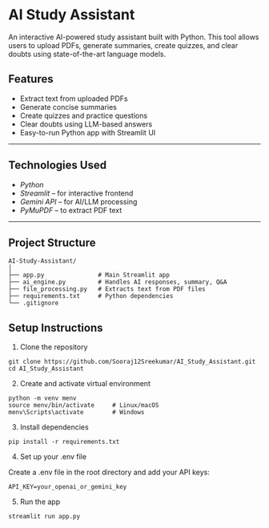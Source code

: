 # AI Study Assistant 

An interactive AI-powered study assistant built with Python. This tool allows users to upload PDFs, generate summaries, create quizzes, and clear doubts using state-of-the-art language models.


## Features

- Extract text from uploaded PDFs
- Generate concise summaries
- Create quizzes and practice questions
- Clear doubts using LLM-based answers
- Easy-to-run Python app with Streamlit UI

---

## Technologies Used

- *Python*
- *Streamlit* – for interactive frontend
- *Gemini API* – for AI/LLM processing
- *PyMuPDF* – to extract PDF text

---

## Project Structure

```
AI-Study-Assistant/
│
├── app.py               # Main Streamlit app
├── ai_engine.py         # Handles AI responses, summary, Q&A
├── file_processing.py   # Extracts text from PDF files
├── requirements.txt     # Python dependencies
└── .gitignore
```

## Setup Instructions

1. Clone the repository
```
git clone https://github.com/Sooraj12Sreekumar/AI_Study_Assistant.git
cd AI_Study_Assistant
```


2. Create and activate virtual environment
```
python -m venv menv
source menv/bin/activate     # Linux/macOS
menv\Scripts\activate        # Windows
```

3. Install dependencies
```
pip install -r requirements.txt
```

4. Set up your .env file

Create a .env file in the root directory and add your API keys:
```
API_KEY=your_openai_or_gemini_key
```

5. Run the app
```
streamlit run app.py
```
